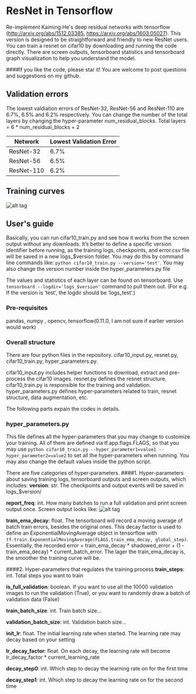 # ResNet in Tensorflow
Re-implement Kaiming He's deep residual networks with tensorflow (http://arxiv.org/abs/1512.03385, https://arxiv.org/abs/1603.05027). 
This version is designed to be straightforward and friendly to new ResNet users. You can train a resnet on cifar10 by downloading and running the code directly. There are screen outputs, tensorboard statistics and tensorboard graph visualization to help you understand the model.

####If you like the code, please star it! You are welcome to post questions and suggestions on my github.

## Validation errors
The lowest valdiation errors of ResNet-32, ResNet-56 and ResNet-110 are 6.7%, 6.5% and 6.2% respectively. You can change the number of the total layers by changing the hyper-parameter num_residual_blocks. Total layers = 6 * num_residual_blocks + 2

Network | Lowest Validation Error
------- | -----------------------
ResNet-32 | 6.7%
ResNet-56 | 6.5%
ResNet-110 | 6.2%

## Training curves
![alt tag]()

## User's guide
Basically, you can run cifar10_train.py and see how it works from the screen output without any downloads. It’s better to define a specific version identifier before running, as the training logs, checkpoints, and error.csv file will be saved in a new logs_$version folder. You may do this by command line commands like: `python cifar10_train.py --version='test'`. You may also change the version number inside the hyper_parameters.py file

The values and statistics of each layer can be found on tensorboard. Use `tensorboard --logdir='logs_$version'` command to pull them out. (For e.g. If the version is ‘test’, the logdir should be ‘logs_test’.)

###	Pre-requisites
pandas, numpy , opencv, tensorflow(0.11.0, I am not sure if earlier version would work)

### Overall structure
There are four python files in the repository. cifar10_input.py, resnet.py, cifar10_train.py, hyper_parameters.py.

cifar10_input.py includes helper functions to download, extract and pre-process the cifar10 images. 
resnet.py defines the resnet structure.
cifar10_train.py is responsible for the training and validation.
hyper_parameters.py defines hyper-parameters related to train, resnet structure, data augmentation, etc. 

The following parts expain the codes in details.

### hyper_parameters.py
This file defines all the hyper-parameters that you may change to customize your training. All of them are defined via tf.app.flags.FLAGS, so that you may use `python cifar10_train.py --hyper_parameter1=value1 --hyper_parameter2=value2` to set all the hyper-parameters when running. You may also change the default values inside the python script.

There are five categories of hyper-parameters.
####1. Hyper-parameters about saving training logs, tensorboard outputs and screen outputs, which includes:
**version**: str. The checkpoints and output events will be saved in logs_$version/

**report_freq**: int. How many batches to run a full validation and print screen output once. Screen output looks like:
![alt tag](https://github.com/wenxinxu/resnet-in-tensorflow/blob/master/appendix/Screen_output_example.png)

**train_ema_decay**: float. The tensorboard will record a moving average of batch train errors, besides the original ones. This decay factor is used to define an ExponentialMovingAverage object in tensorflow with `tf.train.ExponentialMovingAverage(FLAGS.train_ema_decay, global_step)`. Essentially, the recorded error = train_ema_decay * shadowed_error + (1 - train_ema_decay) * current_batch_error. The lager the train_ema_decay is, the smoother the training curve will be.

####2. Hyper-parameters that regulates the training process
**train_steps**: int. Total steps you want to train

**is_full_validation**: boolean. If you want to use all the 10000 validation images to run the validation (True), or you want to randomly draw a batch of validation data (False)

**train_batch_size**: int. Train batch size...

**validation_batch_size**: int. Validation batch size...

**init_lr**: float. The initial learning rate when started. The learning rate may decay based on your setting

**lr_decay_factor**: float. On each decay, the learning rate will become lr_decay_factor * current_learning_rate

**decay_step0**: int. Which step to decay the learning rate on for the first time

**decay_step1**: int. Which step to decay the learning rate on for the second time





